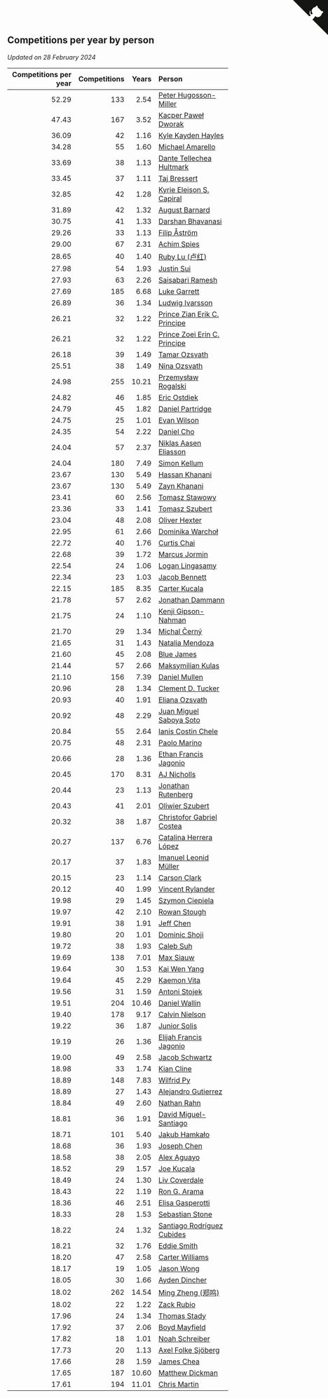 ## Competitions per year by person

*Updated on 28 February 2024*

| Competitions per year | Competitions | Years | Person |
| ---: | ---: | ---: | :--- |
| 52.29 | 133 | 2.54 | [Peter Hugosson-Miller](https://www.worldcubeassociation.org/persons/2021HUGO01) |
| 47.43 | 167 | 3.52 | [Kacper Paweł Dworak](https://www.worldcubeassociation.org/persons/2020DWOR01) |
| 36.09 | 42 | 1.16 | [Kyle Kayden Hayles](https://www.worldcubeassociation.org/persons/2022HAYL02) |
| 34.28 | 55 | 1.60 | [Michael Amarello](https://www.worldcubeassociation.org/persons/2022AMAR09) |
| 33.69 | 38 | 1.13 | [Dante Tellechea Hultmark](https://www.worldcubeassociation.org/persons/2023HULT01) |
| 33.45 | 37 | 1.11 | [Taj Bressert](https://www.worldcubeassociation.org/persons/2023BRES01) |
| 32.85 | 42 | 1.28 | [Kyrie Eleison S. Capiral](https://www.worldcubeassociation.org/persons/2022CAPI02) |
| 31.89 | 42 | 1.32 | [August Barnard](https://www.worldcubeassociation.org/persons/2022BARN21) |
| 30.75 | 41 | 1.33 | [Darshan Bhavanasi](https://www.worldcubeassociation.org/persons/2022BHAV01) |
| 29.26 | 33 | 1.13 | [Filip Åström](https://www.worldcubeassociation.org/persons/2023ASTR01) |
| 29.00 | 67 | 2.31 | [Achim Spies](https://www.worldcubeassociation.org/persons/2021SPIE01) |
| 28.65 | 40 | 1.40 | [Ruby Lu (卢红)](https://www.worldcubeassociation.org/persons/2022LURU01) |
| 27.98 | 54 | 1.93 | [Justin Sui](https://www.worldcubeassociation.org/persons/2022SUIJ01) |
| 27.93 | 63 | 2.26 | [Saisabari Ramesh](https://www.worldcubeassociation.org/persons/2021RAME01) |
| 27.69 | 185 | 6.68 | [Luke Garrett](https://www.worldcubeassociation.org/persons/2017GARR05) |
| 26.89 | 36 | 1.34 | [Ludwig Ivarsson](https://www.worldcubeassociation.org/persons/2022IVAR01) |
| 26.21 | 32 | 1.22 | [Prince Zian Erik C. Principe](https://www.worldcubeassociation.org/persons/2022PRIN08) |
| 26.21 | 32 | 1.22 | [Prince Zoei Erin C. Principe](https://www.worldcubeassociation.org/persons/2022PRIN09) |
| 26.18 | 39 | 1.49 | [Tamar Ozsvath](https://www.worldcubeassociation.org/persons/2022OZSV04) |
| 25.51 | 38 | 1.49 | [Nina Ozsvath](https://www.worldcubeassociation.org/persons/2022OZSV03) |
| 24.98 | 255 | 10.21 | [Przemysław Rogalski](https://www.worldcubeassociation.org/persons/2013ROGA02) |
| 24.82 | 46 | 1.85 | [Eric Ostdiek](https://www.worldcubeassociation.org/persons/2022OSTD01) |
| 24.79 | 45 | 1.82 | [Daniel Partridge](https://www.worldcubeassociation.org/persons/2022PART02) |
| 24.75 | 25 | 1.01 | [Evan Wilson](https://www.worldcubeassociation.org/persons/2023WILS11) |
| 24.35 | 54 | 2.22 | [Daniel Cho](https://www.worldcubeassociation.org/persons/2021CHOD01) |
| 24.04 | 57 | 2.37 | [Niklas Aasen Eliasson](https://www.worldcubeassociation.org/persons/2021ELIA01) |
| 24.04 | 180 | 7.49 | [Simon Kellum](https://www.worldcubeassociation.org/persons/2016KELL12) |
| 23.67 | 130 | 5.49 | [Hassan Khanani](https://www.worldcubeassociation.org/persons/2018KHAN26) |
| 23.67 | 130 | 5.49 | [Zayn Khanani](https://www.worldcubeassociation.org/persons/2018KHAN28) |
| 23.41 | 60 | 2.56 | [Tomasz Stawowy](https://www.worldcubeassociation.org/persons/2021STAW01) |
| 23.36 | 33 | 1.41 | [Tomasz Szubert](https://www.worldcubeassociation.org/persons/2022SZUB02) |
| 23.04 | 48 | 2.08 | [Oliver Hexter](https://www.worldcubeassociation.org/persons/2022HEXT01) |
| 22.95 | 61 | 2.66 | [Dominika Warchoł](https://www.worldcubeassociation.org/persons/2021WARC01) |
| 22.72 | 40 | 1.76 | [Curtis Chai](https://www.worldcubeassociation.org/persons/2022CHAI02) |
| 22.68 | 39 | 1.72 | [Marcus Jormin](https://www.worldcubeassociation.org/persons/2022JORM01) |
| 22.54 | 24 | 1.06 | [Logan Lingasamy](https://www.worldcubeassociation.org/persons/2023LING02) |
| 22.34 | 23 | 1.03 | [Jacob Bennett](https://www.worldcubeassociation.org/persons/2023BENN04) |
| 22.15 | 185 | 8.35 | [Carter Kucala](https://www.worldcubeassociation.org/persons/2015KUCA01) |
| 21.78 | 57 | 2.62 | [Jonathan Dammann](https://www.worldcubeassociation.org/persons/2021DAMM01) |
| 21.75 | 24 | 1.10 | [Kenji Gipson-Nahman](https://www.worldcubeassociation.org/persons/2023GIPS01) |
| 21.70 | 29 | 1.34 | [Michal Černý](https://www.worldcubeassociation.org/persons/2022CERN03) |
| 21.65 | 31 | 1.43 | [Natalia Mendoza](https://www.worldcubeassociation.org/persons/2022MEND24) |
| 21.60 | 45 | 2.08 | [Blue James](https://www.worldcubeassociation.org/persons/2022JAME01) |
| 21.44 | 57 | 2.66 | [Maksymilian Kulas](https://www.worldcubeassociation.org/persons/2021KULA02) |
| 21.10 | 156 | 7.39 | [Daniel Mullen](https://www.worldcubeassociation.org/persons/2016MULL04) |
| 20.96 | 28 | 1.34 | [Clement D. Tucker](https://www.worldcubeassociation.org/persons/2022TUCK09) |
| 20.93 | 40 | 1.91 | [Eliana Ozsvath](https://www.worldcubeassociation.org/persons/2022OZSV01) |
| 20.92 | 48 | 2.29 | [Juan Miguel Saboya Soto](https://www.worldcubeassociation.org/persons/2021SOTO01) |
| 20.84 | 55 | 2.64 | [Ianis Costin Chele](https://www.worldcubeassociation.org/persons/2021CHEL01) |
| 20.75 | 48 | 2.31 | [Paolo Marino](https://www.worldcubeassociation.org/persons/2021MARI04) |
| 20.66 | 28 | 1.36 | [Ethan Francis Jagonio](https://www.worldcubeassociation.org/persons/2022JAGO03) |
| 20.45 | 170 | 8.31 | [AJ Nicholls](https://www.worldcubeassociation.org/persons/2015NICH04) |
| 20.44 | 23 | 1.13 | [Jonathan Rutenberg](https://www.worldcubeassociation.org/persons/2023RUTE01) |
| 20.43 | 41 | 2.01 | [Oliwier Szubert](https://www.worldcubeassociation.org/persons/2022SZUB01) |
| 20.32 | 38 | 1.87 | [Christofor Gabriel Costea](https://www.worldcubeassociation.org/persons/2022COST03) |
| 20.27 | 137 | 6.76 | [Catalina Herrera López](https://www.worldcubeassociation.org/persons/2017LOPE31) |
| 20.17 | 37 | 1.83 | [Imanuel Leonid Müller](https://www.worldcubeassociation.org/persons/2022MULL02) |
| 20.15 | 23 | 1.14 | [Carson Clark](https://www.worldcubeassociation.org/persons/2023CLAR02) |
| 20.12 | 40 | 1.99 | [Vincent Rylander](https://www.worldcubeassociation.org/persons/2022RYLA01) |
| 19.98 | 29 | 1.45 | [Szymon Ciepiela](https://www.worldcubeassociation.org/persons/2022CIEP01) |
| 19.97 | 42 | 2.10 | [Rowan Stough](https://www.worldcubeassociation.org/persons/2022STOU01) |
| 19.91 | 38 | 1.91 | [Jeff Chen](https://www.worldcubeassociation.org/persons/2022CHEN19) |
| 19.80 | 20 | 1.01 | [Dominic Shoji](https://www.worldcubeassociation.org/persons/2023SHOJ01) |
| 19.72 | 38 | 1.93 | [Caleb Suh](https://www.worldcubeassociation.org/persons/2022SUHC01) |
| 19.69 | 138 | 7.01 | [Max Siauw](https://www.worldcubeassociation.org/persons/2017SIAU02) |
| 19.64 | 30 | 1.53 | [Kai Wen Yang](https://www.worldcubeassociation.org/persons/2022YANG19) |
| 19.64 | 45 | 2.29 | [Kaemon Vita](https://www.worldcubeassociation.org/persons/2021VITA01) |
| 19.56 | 31 | 1.59 | [Antoni Stojek](https://www.worldcubeassociation.org/persons/2022STOJ03) |
| 19.51 | 204 | 10.46 | [Daniel Wallin](https://www.worldcubeassociation.org/persons/2013WALL03) |
| 19.40 | 178 | 9.17 | [Calvin Nielson](https://www.worldcubeassociation.org/persons/2014NIEL03) |
| 19.22 | 36 | 1.87 | [Junior Solis](https://www.worldcubeassociation.org/persons/2022SOLI03) |
| 19.19 | 26 | 1.36 | [Elijah Francis Jagonio](https://www.worldcubeassociation.org/persons/2022JAGO02) |
| 19.00 | 49 | 2.58 | [Jacob Schwartz](https://www.worldcubeassociation.org/persons/2021SCHW01) |
| 18.98 | 33 | 1.74 | [Kian Cline](https://www.worldcubeassociation.org/persons/2022CLIN01) |
| 18.89 | 148 | 7.83 | [Wilfrid Py](https://www.worldcubeassociation.org/persons/2016PYWI01) |
| 18.89 | 27 | 1.43 | [Alejandro Gutierrez](https://www.worldcubeassociation.org/persons/2022GUTI09) |
| 18.84 | 49 | 2.60 | [Nathan Rahn](https://www.worldcubeassociation.org/persons/2021RAHN01) |
| 18.81 | 36 | 1.91 | [David Miguel-Santiago](https://www.worldcubeassociation.org/persons/2022MIGU02) |
| 18.71 | 101 | 5.40 | [Jakub Hamkało](https://www.worldcubeassociation.org/persons/2018HAMK01) |
| 18.68 | 36 | 1.93 | [Joseph Chen](https://www.worldcubeassociation.org/persons/2022CHEN16) |
| 18.58 | 38 | 2.05 | [Alex Aguayo](https://www.worldcubeassociation.org/persons/2022AGUA01) |
| 18.52 | 29 | 1.57 | [Joe Kucala](https://www.worldcubeassociation.org/persons/2022KUCA01) |
| 18.49 | 24 | 1.30 | [Liv Coverdale](https://www.worldcubeassociation.org/persons/2022COVE02) |
| 18.43 | 22 | 1.19 | [Ron G. Arama](https://www.worldcubeassociation.org/persons/2022ARAM01) |
| 18.36 | 46 | 2.51 | [Elisa Gasperotti](https://www.worldcubeassociation.org/persons/2021GASP01) |
| 18.33 | 28 | 1.53 | [Sebastian Stone](https://www.worldcubeassociation.org/persons/2022STON09) |
| 18.22 | 24 | 1.32 | [Santiago Rodríguez Cubides](https://www.worldcubeassociation.org/persons/2022CUBI01) |
| 18.21 | 32 | 1.76 | [Eddie Smith](https://www.worldcubeassociation.org/persons/2022SMIT20) |
| 18.20 | 47 | 2.58 | [Carter Williams](https://www.worldcubeassociation.org/persons/2021WILL06) |
| 18.17 | 19 | 1.05 | [Jason Wong](https://www.worldcubeassociation.org/persons/2023WONG17) |
| 18.05 | 30 | 1.66 | [Ayden Dincher](https://www.worldcubeassociation.org/persons/2022DINC01) |
| 18.02 | 262 | 14.54 | [Ming Zheng (郑鸣)](https://www.worldcubeassociation.org/persons/2009ZHEN11) |
| 18.02 | 22 | 1.22 | [Zack Rubio](https://www.worldcubeassociation.org/persons/2022RUBI10) |
| 17.96 | 24 | 1.34 | [Thomas Stady](https://www.worldcubeassociation.org/persons/2022STAD01) |
| 17.92 | 37 | 2.06 | [Boyd Mayfield](https://www.worldcubeassociation.org/persons/2022MAYF01) |
| 17.82 | 18 | 1.01 | [Noah Schreiber](https://www.worldcubeassociation.org/persons/2023SCHR02) |
| 17.73 | 20 | 1.13 | [Axel Folke Sjöberg](https://www.worldcubeassociation.org/persons/2023SJOB01) |
| 17.66 | 28 | 1.59 | [James Chea](https://www.worldcubeassociation.org/persons/2022CHEA05) |
| 17.65 | 187 | 10.60 | [Matthew Dickman](https://www.worldcubeassociation.org/persons/2013DICK01) |
| 17.61 | 194 | 11.01 | [Chris Martin](https://www.worldcubeassociation.org/persons/2013MART03) |


<a href="https://github.com/jonatanklosko/wca_statistics" class="github-corner" aria-label="View source on Github"><svg width="80" height="80" viewBox="0 0 250 250" style="fill:#151513; color:#fff; position: absolute; top: 0; border: 0; right: 0;" aria-hidden="true"><path d="M0,0 L115,115 L130,115 L142,142 L250,250 L250,0 Z"></path><path d="M128.3,109.0 C113.8,99.7 119.0,89.6 119.0,89.6 C122.0,82.7 120.5,78.6 120.5,78.6 C119.2,72.0 123.4,76.3 123.4,76.3 C127.3,80.9 125.5,87.3 125.5,87.3 C122.9,97.6 130.6,101.9 134.4,103.2" fill="currentColor" style="transform-origin: 130px 106px;" class="octo-arm"></path><path d="M115.0,115.0 C114.9,115.1 118.7,116.5 119.8,115.4 L133.7,101.6 C136.9,99.2 139.9,98.4 142.2,98.6 C133.8,88.0 127.5,74.4 143.8,58.0 C148.5,53.4 154.0,51.2 159.7,51.0 C160.3,49.4 163.2,43.6 171.4,40.1 C171.4,40.1 176.1,42.5 178.8,56.2 C183.1,58.6 187.2,61.8 190.9,65.4 C194.5,69.0 197.7,73.2 200.1,77.6 C213.8,80.2 216.3,84.9 216.3,84.9 C212.7,93.1 206.9,96.0 205.4,96.6 C205.1,102.4 203.0,107.8 198.3,112.5 C181.9,128.9 168.3,122.5 157.7,114.1 C157.9,116.9 156.7,120.9 152.7,124.9 L141.0,136.5 C139.8,137.7 141.6,141.9 141.8,141.8 Z" fill="currentColor" class="octo-body"></path></svg></a><style>.github-corner:hover .octo-arm{animation:octocat-wave 560ms ease-in-out}@keyframes octocat-wave{0%,100%{transform:rotate(0)}20%,60%{transform:rotate(-25deg)}40%,80%{transform:rotate(10deg)}}@media (max-width:500px){.github-corner:hover .octo-arm{animation:none}.github-corner .octo-arm{animation:octocat-wave 560ms ease-in-out}}</style>

